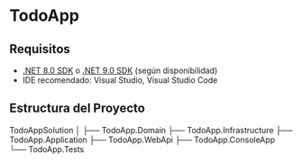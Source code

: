 # TodoApp


## Requisitos

- [.NET 8.0 SDK](https://dotnet.microsoft.com/download/dotnet/8.0) o [.NET 9.0 SDK](https://dotnet.microsoft.com/download/dotnet) (según disponibilidad)
- IDE recomendado: Visual Studio, Visual Studio Code 

## Estructura del Proyecto

TodoAppSolution
│
├── TodoApp.Domain
├── TodoApp.Infrastructure
├── TodoApp.Application
├── TodoApp.WebApi
├── TodoApp.ConsoleApp
└── TodoApp.Tests



